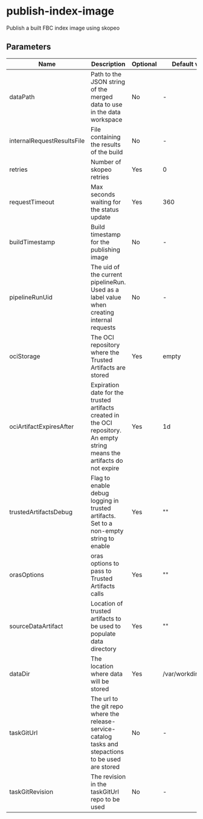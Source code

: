 # publish-index-image

Publish a built FBC index image using skopeo

## Parameters

| Name                       | Description                                                                                                                | Optional | Default value        |
|----------------------------|----------------------------------------------------------------------------------------------------------------------------|----------|----------------------|
| dataPath                   | Path to the JSON string of the merged data to use in the data workspace                                                    | No       | -                    |
| internalRequestResultsFile | File containing the results of the build                                                                                   | No       | -                    |
| retries                    | Number of skopeo retries                                                                                                   | Yes      | 0                    |
| requestTimeout             | Max seconds waiting for the status update                                                                                  | Yes      | 360                  |
| buildTimestamp             | Build timestamp for the publishing image                                                                                   | No       | -                    |
| pipelineRunUid             | The uid of the current pipelineRun. Used as a label value when creating internal requests                                  | No       | -                    |
| ociStorage                 | The OCI repository where the Trusted Artifacts are stored                                                                  | Yes      | empty                |
| ociArtifactExpiresAfter    | Expiration date for the trusted artifacts created in the OCI repository. An empty string means the artifacts do not expire | Yes      | 1d                   |
| trustedArtifactsDebug      | Flag to enable debug logging in trusted artifacts. Set to a non-empty string to enable                                     | Yes      | ""                   |
| orasOptions                | oras options to pass to Trusted Artifacts calls                                                                            | Yes      | ""                   |
| sourceDataArtifact         | Location of trusted artifacts to be used to populate data directory                                                        | Yes      | ""                   |
| dataDir                    | The location where data will be stored                                                                                     | Yes      | /var/workdir/release |
| taskGitUrl                 | The url to the git repo where the release-service-catalog tasks and stepactions to be used are stored                      | No       | -                    |
| taskGitRevision            | The revision in the taskGitUrl repo to be used                                                                             | No       | -                    |
